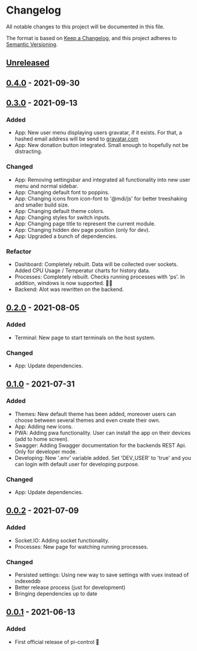 # Changelog
All notable changes to this project will be documented in this file.

The format is based on [Keep a Changelog](https://keepachangelog.com/en/1.0.0/),
and this project adheres to [Semantic Versioning](https://semver.org/spec/v2.0.0.html).

## [Unreleased]

## [0.4.0] - 2021-09-30


## [0.3.0] - 2021-09-13
### Added
- App: New user menu displaying users gravatar, if it exists. For that, a hashed email address will be send to [gravatar.com](https://gravatar.com)
- App: New donation button integrated. Small enough to hopefully not be distracting.

### Changed
- App: Removing settingsbar and integrated all functionality into new user menu and normal sidebar.
- App: Changing default font to poppins.
- App: Changing icons from icon-font to '@mdi/js' for better treeshaking and smaller build size.
- App: Changing default theme colors.
- App: Changing styles for switch inputs.
- App: Changing page title to represent the current module.
- App: Changing hidden dev page position (only for dev).
- App: Upgraded a bunch of dependencies.

### Refactor
- Dashboard: Completely rebuilt. Data will be collected over sockets. Added CPU Usage / Temperatur charts for history data.
- Processes: Completely rebuilt. Checks running processes with 'ps'. In addition, windows is now supported. 🤷‍♀️
- Backend: Alot was rewritten on the backend.

## [0.2.0] - 2021-08-05
### Added
- Terminal: New page to start terminals on the host system.

### Changed
- App: Update dependencies.

## [0.1.0] - 2021-07-31
### Added
- Themes: New default theme has been added, moreover users can choose between several themes and even create their own.
- App: Adding new icons.
- PWA: Adding pwa functionality. User can install the app on their devices (add to home screen).
- Swagger: Adding Swagger documentation for the backends REST Api. Only for developer mode.
- Developing: New '.env' variable added. Set 'DEV_USER' to 'true' and you can login with default user for developing purpose.

### Changed
- App: Update dependencies.

## [0.0.2] - 2021-07-09
### Added
- Socket.IO: Adding socket functionality.
- Processes: New page for watching running processes.

### Changed
- Persisted settings: Using new way to save settings with vuex instead of indexeddb
- Better release process (just for development)
- Bringing dependencies up to date

## [0.0.1] - 2021-06-13
### Added
- First official release of pi-control 🥳

[Unreleased]: https://github.com/borsTiHD/pi-control/compare/v0.4.0...HEAD
[0.4.0]: https://github.com/borsTiHD/pi-control/releases/tag/v0.4.0
[0.3.0]: https://github.com/borsTiHD/pi-control/releases/tag/v0.3.0
[0.2.0]: https://github.com/borsTiHD/pi-control/releases/tag/v0.2.0
[0.1.0]: https://github.com/borsTiHD/pi-control/releases/tag/v0.1.0
[0.0.2]: https://github.com/borsTiHD/pi-control/releases/tag/v0.0.2
[0.0.1]: https://github.com/borsTiHD/pi-control/releases/tag/v0.0.1